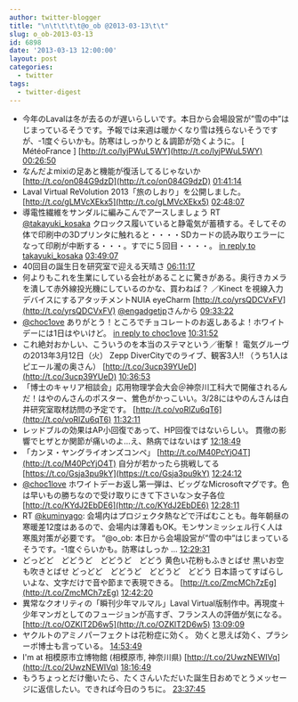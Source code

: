 ```yaml
---
author: twitter-blogger
title: "\n\t\t\t\t@o_ob @2013-03-13\t\t"
slug: o_ob-2013-03-13
id: 6898
date: '2013-03-13 12:00:00'
layout: post
categories:
  - twitter
tags:
  - twitter-digest
---
```


*   今年のLavalは冬が去るのが遅いらしいです。本日から会場設営が”雪の中”はじまっているそうです。予報では来週は暖かくなり雪は残らないそうですが、-1度ぐらいかも。防寒はしっかりと＆調節が効くように。 [ MétéoFrance ] [http://t.co/lyjPWuL5WY](http://t.co/lyjPWuL5WY) [00:26:50](http://twitter.com/o_ob/statuses/311498526670585856)
*   なんだよmixiの足あと機能が復活してるじゃないか [http://t.co/on084G9dzD](http://t.co/on084G9dzD) [01:41:14](http://twitter.com/o_ob/statuses/311517248990883840)
*   Laval Virtual ReVolution 2013「旅のしおり」を公開しました。 [http://t.co/gLMVcXEkx5](http://t.co/gLMVcXEkx5) [02:48:07](http://twitter.com/o_ob/statuses/311534080422445056)
*   導電性繊維をサンダルに編みこんでアースしましょう RT [@takayuki_kosaka](http://twitter.com/takayuki_kosaka) クロックス履いていると静電気が蓄積する。そしてその体で印刷中の3Dプリンタに触れると・・・・SDカードの読み取りエラーになって印刷が中断する・・・。すでに５回目・・・・。 [in reply to takayuki_kosaka](http://twitter.com/takayuki_kosaka/statuses/311549022651416576) [03:49:07](http://twitter.com/o_ob/statuses/311549431721893888)
*   40回目の誕生日を研究室で迎える天晴さ [06:11:17](http://twitter.com/o_ob/statuses/311585211223793664)
*   何よりもこれを生業にしている会社があることに驚きがある。奥行きカメラを潰して赤外線投光機にしているのかな、買わねば？ ／Kinect を視線入力デバイスにするアタッチメントNUIA eyeCharm [http://t.co/yrsQDCVxFV](http://t.co/yrsQDCVxFV) [@engadgetjp](http://twitter.com/engadgetjp)さんから [09:33:22](http://twitter.com/o_ob/statuses/311636066438361088)
*   [@choc1ove](http://twitter.com/choc1ove) ありがとう！ところでチョコレートのお返しあるよ！ホワイトデーには1日はやいけど。 [in reply to choc1ove](http://twitter.com/choc1ove/statuses/311650387767734272) [10:31:52](http://twitter.com/o_ob/statuses/311650788478959616)
*   これ絶対おかしい、こういうのを本当のステマという／衝撃！ 電気グルーヴの2013年3月12日（火） Zepp DiverCityでのライブ、観客3人!! （うち1人はピエール瀧の奥さん） [http://t.co/3ucp39YUeD](http://t.co/3ucp39YUeD) [10:36:53](http://twitter.com/o_ob/statuses/311652047764197376)
*   「博士のキャリア相談会」応用物理学会大会＠神奈川工科大で開催されるんだ！はやのんさんのポスター、鶯色がかっこいい。3/28にはやのんさんは白井研究室取材訪問の予定です。 [http://t.co/voRlZu6qT6](http://t.co/voRlZu6qT6) [11:32:11](http://twitter.com/o_ob/statuses/311665966436204544)
*   レッドブルの効果はAP小回復であって、HP回復ではないらしい。 貫徹の影響でヒザとか関節が痛いのよ…え、熱病ではないはず [12:18:49](http://twitter.com/o_ob/statuses/311677701205413888)
*   「カンヌ・ヤングライオンズコンペ」 [http://t.co/M40PcYjO4T](http://t.co/M40PcYjO4T) 自分が若かったら挑戦してる [https://t.co/Gsja3pu9kY](https://t.co/Gsja3pu9kY) [12:24:12](http://twitter.com/o_ob/statuses/311679058356342785)
*   [@choc1love](http://twitter.com/choc1love) ホワイトデーお返し第一弾は、ビッグなMicrosoftマグです。色は早いもの勝ちなので受け取りにきて下さいな＞女子各位 [http://t.co/KYdJ2EbDE6](http://t.co/KYdJ2EbDE6) [12:28:11](http://twitter.com/o_ob/statuses/311680060304269312)
*   RT [@kuminyago](http://twitter.com/kuminyago): 会場内はプロジェクタ熱などで汗ばむことも。毎年朝昼の寒暖差12度はあるので、会場内は薄着もOK。モンサンミッシェル行く人は寒風対策が必要です。 “@o_ob: 本日から会場設営が”雪の中”はじまっているそうです。-1度ぐらいかも。防寒はしっか ... [12:29:31](http://twitter.com/o_ob/statuses/311680396423208960)
*   どっどど　どどうど　どどうど　どどう 黄色い花粉もふきとばせ 黒いお空も吹きとばせ どっどど　どどうど　どどうど　どどう 日本語ってすばらしいよな、文字だけで音や節まで表現できる。 [http://t.co/ZmcMCh7zEg](http://t.co/ZmcMCh7zEg) [12:42:20](http://twitter.com/o_ob/statuses/311683619833929728)
*   異常なクオリティの「瞬刊少年マルマル」Laval Virtual版制作中。再現度＋少年マンガとしてのフュージョンが高すぎ、フランス人の評価が気になる。 [http://t.co/OZKlT2D6w5](http://t.co/OZKlT2D6w5) [13:09:09](http://twitter.com/o_ob/statuses/311690368322265089)
*   ヤクルトのアミノパーフェクトは花粉症に効く。 効くと思えば効く、プラシーボ博士も言っている。 [14:53:49](http://twitter.com/o_ob/statuses/311716709457334273)
*   I'm at 相模原市立博物館 (相模原市, 神奈川県) [http://t.co/2UwzNEWIVq](http://t.co/2UwzNEWIVq) [18:16:49](http://twitter.com/o_ob/statuses/311767793756430337)
*   もうちょっとだけ働いたら、たくさんいただいた誕生日おめでとうメッセージに返信したい。できれば今日のうちに。 [23:37:45](http://twitter.com/o_ob/statuses/311848560503185410)